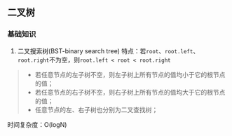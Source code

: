 ## 二叉树

### 基础知识  

1. 二叉搜索树(BST-binary search tree)
特点：若`root`、`root.left`、`root.right`不为空，则`root.left < root < root.right`  
>- 若任意节点的左子树不空，则左子树上所有节点的值均小于它的根节点的值；
>- 若任意节点的右子树不空，则右子树上所有节点的值均大于它的根节点的值；
>- 任意节点的左、右子树也分别为二叉查找树；

时间复杂度：O(logN)